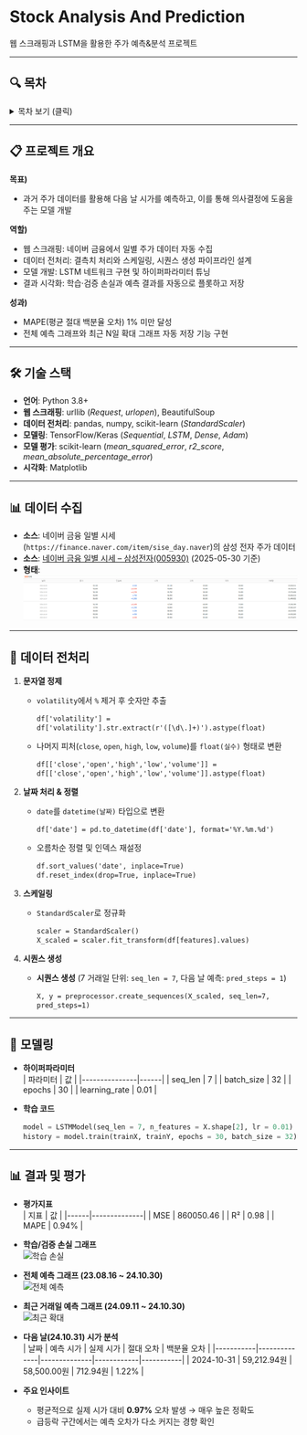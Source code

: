 # Stock Analysis And Prediction
웹 스크래핑과 LSTM을 활용한 주가 예측&분석 프로젝트

---

## 🔍 목차

<details>
<summary>목차 보기 (클릭)</summary>

1. [프로젝트 개요](#-프로젝트-개요)  
2. [기술 스택](#-기술-스택)   
3. [데이터 수집](#-데이터-수집)  
4. [데이터 전처리](#-데이터-전처리)  
5. [모델링](#-모델링)  
6. [결과 및 평가](#-결과-및-평가)  
7. [사용 방법](#-사용-방법)  
8. [향후 계획](#-향후-계획)  

</details>

---

## 📋 프로젝트 개요

**목표)**  
- 과거 주가 데이터를 활용해 다음 날 시가를 예측하고, 이를 통해 의사결정에 도움을 주는 모델 개발

**역할)**  
- 웹 스크래핑: 네이버 금융에서 일별 주가 데이터 자동 수집  
- 데이터 전처리: 결측치 처리와 스케일링, 시퀀스 생성 파이프라인 설계  
- 모델 개발: LSTM 네트워크 구현 및 하이퍼파라미터 튜닝  
- 결과 시각화: 학습·검증 손실과 예측 결과를 자동으로 플롯하고 저장

**성과)**  
- MAPE(평균 절대 백분율 오차) 1% 미만 달성  
- 전체 예측 그래프와 최근 N일 확대 그래프 자동 저장 기능 구현  

---

## 🛠 기술 스택

- **언어**: Python 3.8+  
- **웹 스크래핑**: urllib (*Request*, *urlopen*), BeautifulSoup  
- **데이터 전처리**: pandas, numpy, scikit-learn (*StandardScaler*)  
- **모델링**: TensorFlow/Keras (*Sequential*, *LSTM*, *Dense*, *Adam*)  
- **모델 평가**: scikit-learn (*mean_squared_error*, *r2_score*, *mean_absolute_percentage_error*)  
- **시각화**: Matplotlib 

---

## 📊 데이터 수집

- **소스**: 네이버 금융 일별 시세(`https://finance.naver.com/item/sise_day.naver`)의 삼성 전자 주가 데이터
- **소스**: [네이버 금융 일별 시세 – 삼성전자(005930)](https://finance.naver.com/item/sise_day.naver?code=005930) (2025-05-30 기준)
- **형태**:
  ![네이버 주가](images/naver_stock.PNG)   

---

## 🧹 데이터 전처리

1. **문자열 정제**  
   - `volatility`에서 `%` 제거 후 숫자만 추출  
     ```
     df['volatility'] = df['volatility'].str.extract(r'([\d\.]+)').astype(float)
     ```
   - 나머지 피처(`close`, `open`, `high`, `low`, `volume`)를 `float(실수)` 형태로 변환  
     ```
     df[['close','open','high','low','volume']] = df[['close','open','high','low','volume']].astype(float)
     ```

2. **날짜 처리 & 정렬**  
   - `date`를 `datetime(날짜)` 타입으로 변환  
     ```
     df['date'] = pd.to_datetime(df['date'], format='%Y.%m.%d')
     ```
   - 오름차순 정렬 및 인덱스 재설정  
     ```
     df.sort_values('date', inplace=True)
     df.reset_index(drop=True, inplace=True)
     ```

3. **스케일링**  
   - `StandardScaler`로 정규화
     ```
     scaler = StandardScaler()
     X_scaled = scaler.fit_transform(df[features].values)
     ```

4. **시퀀스 생성**  
   - **시퀀스 생성** (7 거래일 단위: `seq_len = 7`, 다음 날 예측: `pred_steps = 1`)
     ```
     X, y = preprocessor.create_sequences(X_scaled, seq_len=7, pred_steps=1)
     ```

---

## 🧠 모델링

- **하이퍼파라미터**  
  | 파라미터      | 값    |
  |---------------|------|
  | seq_len       | 7    |
  | batch_size    | 32   |
  | epochs        | 30   |
  | learning_rate | 0.01 |

- **학습 코드**  
  ```python
  model = LSTMModel(seq_len = 7, n_features = X.shape[2], lr = 0.01)
  history = model.train(trainX, trainY, epochs = 30, batch_size = 32)

---

## 📊 결과 및 평가

- **평가지표**  
  | 지표  | 값            |
  |------|--------------|
  | MSE  | 860050.46 |
  | R²   | 0.98       |
  | MAPE | 0.94%        |

- **학습/검증 손실 그래프**  
  ![학습 손실](images/loss.png)  

- **전체 예측 그래프 (23.08.16 ~ 24.10.30)**  
  ![전체 예측](images/predictions.png)  

- **최근 거래일 예측 그래프 (24.09.11 ~ 24.10.30)**  
  ![최근 확대](images/predictions_zoom.png)

- **다음 날(24.10.31) 시가 분석**  
  | 날짜       | 예측 시가     | 실제 시가     | 절대 오차   | 백분율 오차 |
  |-----------|--------------|--------------|------------|-----------|
  | 2024-10-31 | 59,212.94원 | 58,500.00원 | 712.94원  | 1.22%     |

- **주요 인사이트**  
  - 평균적으로 실제 시가 대비 **0.97%** 오차 발생 → 매우 높은 정확도  
  - 급등락 구간에서는 예측 오차가 다소 커지는 경향 확인
